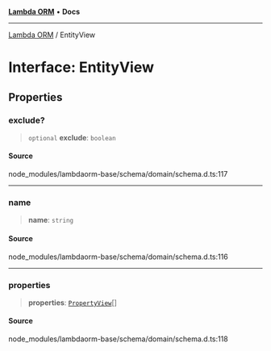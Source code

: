 [**Lambda ORM**](../README.md) • **Docs**

***

[Lambda ORM](../README.md) / EntityView

# Interface: EntityView

## Properties

### exclude?

> `optional` **exclude**: `boolean`

#### Source

node\_modules/lambdaorm-base/schema/domain/schema.d.ts:117

***

### name

> **name**: `string`

#### Source

node\_modules/lambdaorm-base/schema/domain/schema.d.ts:116

***

### properties

> **properties**: [`PropertyView`](PropertyView.md)[]

#### Source

node\_modules/lambdaorm-base/schema/domain/schema.d.ts:118
